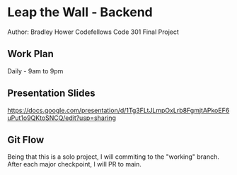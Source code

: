 # Leap the Wall - Backend

Author: Bradley Hower
Codefellows Code 301 Final Project

## Work Plan

Daily - 9am to 9pm

## Presentation Slides

https://docs.google.com/presentation/d/1Tg3FLtJLmpOxLrb8FgmjtAPkoEF6uPut1o9QKtoSNCQ/edit?usp=sharing

## Git Flow

Being that this is a solo project, I will commiting to the "working" branch. After each major checkpoint, I will PR to main.
